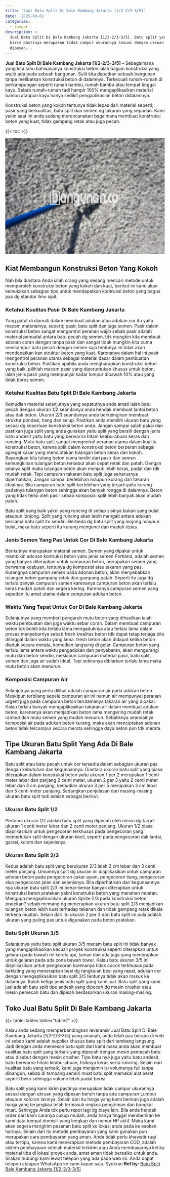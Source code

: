 ```yaml
---
title: 'Jual Batu Split Di Bale Kambang Jakarta [1/2-2/3-3/5]'
date: '2025-09-01'
categories:
  - tempat
description: >-
  Jual Batu Split Di Bale Kambang Jakarta [1/2-2/3-3/5]. Batu split yang kami
  kirim pastinya merupakan tidak campur ukurannya sesuai dengan ukruan yang
  dipesan...
---
```


**Jual Batu Split Di Bale Kambang Jakarta \[1/2-2/3-3/5\]** – Sebagaimana yang kita tahu bahwasanya konstruksi beton ialah bagian konstruksi yang wajib ada pada sebuah bangunan. Sulit kita dapatkan sebuah bangunan tanpa melibatkan konstruksi beton di dalamnya. Terkecuali rumah-rumah di perkampungan seperti rumah bambu, rumah bambu atau tempat tinggal kayu. Sebab rumah-rumah tadi hampir 100% mengaplikasikan material bambu ataupun kayu hanya sedikit pengaplikasian beton didalamnya.

Konstruksi beton yang kokoh tentunya tidak lepas dari material seperti; pasir yang berkualitas, batu split dan semen dg takaran yang sepadan. Kami yakin saat ini anda sedang merencanakan bagaimana membuat konstruksi beton yang kuat, tidak gampang retak atau juga pecah.

{{< toc >}}

![Jual Batu Split Di Bale Kambang Jakarta [1/2-2/3-3/5]](/images/jual-batu-split-40.png)

## Kiat Membangun Konstruksi Beton Yang Kokoh

Nah bila diantara Anda ialah orang yang sedang mencari metode untuk memperoleh konstruksi beton yang kokoh dan kuat, berikut ini kami akan kemukakan sebagian tips untuk mendapatkan kontruksi beton yang bagus pas dg standar ilmu sipil.

### Ketahui Kualitas Pasir Di Bale Kambang Jakarta

Yang patut di diamati dalam membuat adukan atau adukan cor itu yaitu macam materialnya, seperti; pasir, batu split dan juga semen. Pasir dalam konstruksi beton sangat mengontrol peranan wajib sebab pasir adalah material pemadat antara batu pecah dg semen. tdk mungkin kita membuat adonan coran dengan tanpa pasir dan sangat tidak mungkin kita cuma mencampur batu pecah dengan semen saja tentunya ini tidak akan mendapatkan kan struktur beton yang kuat. Karenanya dalam hal ini pasir mengontrol peranan utama sebagai material dasar dalam pembuatan konstruksi beton. Pastikan apabila anda mengharapkan konstruksi beton yang baik, pilihlah macam pasir yang diperuntukan khusus untuk beton, ialah jenis pasir yang mempunyai kadar lumpur dibawah 10% atau yang tidak boros semen.

### Ketahui Kualitas Batu Split Di Bale Kambang Jakarta

Kemudian material selanjutnya yang sepatutnya anda amati ialah batu pecah dengan ukuran 1/2 seandainya anda hendak membuat lantai beton atau dak beton. Ukuran 2/3 seandainya anda berkeinginan membuat struktur pondasi, tiang dan selup. Pastikan anda memilih ukuran batu yang sesuai dg keperluan konstruksi beton anda. Jangan sampai salah pakai dan pastikan juga split yang anda gunakan yaitu split yang bersih dengan jenis batu andesit yaitu batu yang berwarna hitam keabu-abuan keras dan runcing. Mutu batu split sangat mengontrol peranan utama dalam kualits konstruksi beton, karena split dalam konstruksi beton berperan sebagai agregat kasar yang menciptakan tulangan beton keras dan kokoh. Bayangkan bila tulang beton cuma terdiri dari pasir dan semen kemungkinan tulangan beton tersebut akan cepat retak dan patah. Dengan adanya split maka tulangan beton akan menjadi lebih keras, padat dan tdk mudah retak. Tapi campuran takaran batu split juga seharusnya diperhatikan, Jangan sampai berlebihan maupun kurang dari takaran idealnya. Bila campuran batu split berlebihan yang terjadi yaitu kurang padatnya tulangan beton sehingga akan banyak rongga di dalamnya. Beton yang tidak terisi oleh pasir sebab komposisi split lebih banyak akan mudah patah.

Batu split yang baik yakni yang runcing di setiap sisinya bukan yang bulat ataupun lonjong. Split yang runcing akan lebih mengait antara adukan bersama batu split itu sendiri. Berbeda dg batu split yang lonjong maupun bulat, maka batu seperti itu kurang mengunci dan mudah lepas.

### Jenis Semen Yang Pas Untuk Cor Di Bale Kambang Jakarta

Berikutnya merupakan material semen. Semen yang dipakai untuk membikin adonan kontruksi beton yaitu jenis semen Portland, adalah semen yang banyak diterapkan untuk campuran beton, merupakan semen yang berwarna keabuan, tentunya dg komposisi atau takaran yang pas. Kurangnya campuran semen pada adonan beton, akan menyebabkan tulangan beton gampang retak dan gampang patah. Seperti itu juga dg terlalu banyak campuran semen karenanya campuran beton akan terlalu keras mudah patah dan segera kering. Karenanya campuran semen yang sepadan itu amat utama dalam campuran adukan beton.

### Waktu Yang Tepat Untuk Cor Di Bale Kambang Jakarta

Selanjutnya yang memberi pengaruh mutu beton yang dihasilkan ialah waktu pembuatan dan juga waktu sebar coran. Dalam membuat campuran beton tdk boleh kita terlalu lama mengaduknya atau terlalu lama dalam proses menyebarnya sebab fresh kwalitas beton tdk dapat tetap terjaga bila ditinggal dalam waktu yang lama. fresh beton akan didapat ketika beton diaduk secara merata, kemudian langsung di gelar. Campuran beton yang terlalu lama antara waktu pengadukan dan penyebaran, akan mengurangi mutu dari beton sendiri, meskipun campuran material pasir, batu split, semen dan juga air sudah ideal. Tapi sekiranya dibiarkan terlalu lama maka mutu beton akan menurun.

### Komposisi Campuran Air

Selanjutnya yang perlu dilihat adalah campuran air pada adukan beton. Meskipun terbilang sepele campuran air ini namun air mempunyai peranan urgent juga pada campuran beton terutamanya takaran air yang dipakai. Kalau terlalu banyak mengaplikasikan takaran air dalam membuat adukan beton, karenanya akan menjadikan beton lama mengering mudah retak rambut dan mutu semen yang mudah menurun. Sebaliknya seandainya komposisi air pada adukan beton kurang, maka akan menciptakan adonan beton tidak tercampur secara merata sehingga daya beton pun tdk merata.

## Tipe Ukuran Batu Split Yang Ada Di Bale Kambang Jakarta

Batu split atau batu pecah untuk cor tersedia dalam sebagian ukuran pas dengan kebutuhan dan kegunaannya. Diantara ukuran batu split yang biasa diterapkan dalam konstruksi beton yaitu ukuran 1 per 2 merupakan 1 centi meter lebar dan panjang 2 centi meter, ukuran 2 per 3 yaitu 2 centi meter lebar dan 3 cm panjang, kemudian ukuran 3 per 5 merupakan 3 cm lebar dan 5 centi meter panjang. Sedangkan penjelasan dari masing-masing ukuran batu split tadi adalah sebagai berikut.

### Ukuran Batu Split 1/2

Pertama ukuran 1/2 adalah batu split yang dipecah oleh mesin dg target ukuran 1 centi meter lebar dan 2 centi meter panjang. Ukuran 1/2 biasa diaplikasikan untuk pengecoran terkhusus pada pengecoran yang memerlukan split dengan ukuran kecil, seperti pada pengecoran dak lantai, garasi, kolom dan sejenisnya.

### Ukuran Batu Split 2/3

Kedua adalah batu split yang berukuran 2/3 ialah 2 cm lebar dan 3 centi meter panjang. Umumnya split dg ukuran ini diaplikasikan untuk campuran adonan beton pada pengecoran cakar ayam, pengecoran tiang, pengecoran slup pengecoran jalan dan sejenisnya. Bila diperhatikan dari kegunaannya nya ukuran batu split 2/3 ini benar-benar banyak diterapkan untuk konstruksi beton pratekan yakni konstruksi beton yang menahan muatan. Mengapa mengaplikasikan ukuran Sprite 2/3 pada konstruksi beton pratekan? sebab memang dg menerapkan ukuran batu split 2/3 menjadikan tulangan beton lebih kuat terhadap tekanan dan tidak gampang retak dikala terkena muatan. Selain dari itu ukuran 2 per 3 dari batu split ini pula adalah ukuran yang paling pas untuk digunakan pada beton pratekan.

### Batu Split Ukuran 3/5

Selanjutnya yaitu batu split ukuran 3/5 macam batu split ini tidak banyak yang mengaplikasikan kecuali proyek konstruksi seperti diterapkan untuk gelaran pada bawah rel kereta api, taman dan ada juga yang menerapkan untuk gelaran pada ada zona bawah tower. Kalau batu ukuran 3/5 ini diaplikasikan untuk pengecoran karenanya tidak cocok terkhusus pada bekisting yang menerapkan besi dg rangkaian besi yang rapat, adukan cor dengan mengaplikasikan batu split 3/5 tentunya tidak akan masuk ke dalamnya. Itulah ketiga jenis batu split yang kami jual. Batu split yang kami jual adalah batu split tipe andesit yang dipecah dg mesin crusher atau mesin pemecah batu dan dipisah berdasarkan ukuran masing-masing.

## Toko Jual Batu Split Di Bale Kambang Jakarta

{{< table-tables table="table2" >}}

Kalau anda sedang memperbandingkan leveransir Jual Batu Split Di Bale Kambang Jakarta \[1/2-2/3-3/5\] yang amanah, anda telah pas berada di web ini sebab kami adalah supplier khusus batu split dari tambang langsung. Jadi dengan anda memesan batu split dari kami maka anda akan membuat kualitas batu split yang terbaik yang dipecah dengan mesin pemecah batu atau disebut dengan mesin crusher. Tipe batu nya juga yaitu batu andesit, batu berwarna hitam keabu-abuan, fisiknya keras serta runcing. Selain dari kualitas batu yang terbaik, kami juga menjamin isi volumenya full tanpa dibangun, sebab di tambang sendiri muat batu split memakai alat berat seperti beko sehingga volume lebih padat berisi.

Batu split yang kami kirim pastinya merupakan tidak campur ukurannya sesuai dengan ukruan yang dipesan bersih tanpa ada campuran Lumpur ataupun kotoran lainnya. Selain dari itu harga yang kami berikan juga adalah harga yang terjangkau telah termasuk ongkos pengiriman dan bongkar muat. Sehingga Anda tdk perlu repot lagi dg biaya lain. Bila anda hendak order dari kami caranya cukup mudah, anda hanya tinggal memberikan ke kami data tempat domisili yang lengkap dan nomor HP aktif. Maka kami akan segera mengirim pesanan batu split ke lokasi anda pada ke esokan harinya. Selain dari itu metode pembayaran yang kami gunakan pun merupakan cara pembayaran yang aman. Anda tidak perlu khawatir rugi atau tertipu, karena kami menerapkan metode pembayaran COD, adalah sistem pembayaran setelah material terkirim atau Anda membayarnya ketika material tiba di lokasi proyek anda, amat aman tidak beresiko untuk anda. Silakan hubungi kami lewat telepon yang ada pada web ini. Anda dapat telepon ataupun WhatsApp ke kami kapan saja. Syukran
**Ref by:** [Batu Split Bale Kambang Jakarta [1/2-2/3-3/5]](https://id.wikipedia.org/wiki/Batu)
